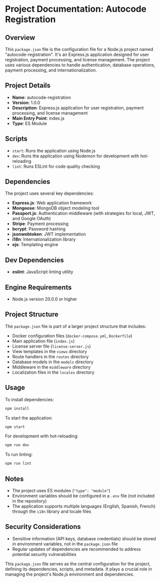 # Project Documentation: Autocode Registration

## Overview

This `package.json` file is the configuration file for a Node.js project named "autocode-registration". It's an Express.js application designed for user registration, payment processing, and license management. The project uses various dependencies to handle authentication, database operations, payment processing, and internationalization.

## Project Details

-   **Name**: autocode-registration
-   **Version**: 1.0.0
-   **Description**: Express.js application for user registration, payment processing, and license management
-   **Main Entry Point**: index.js
-   **Type**: ES Module

## Scripts

-   `start`: Runs the application using Node.js
-   `dev`: Runs the application using Nodemon for development with hot-reloading
-   `lint`: Runs ESLint for code quality checking

## Dependencies

The project uses several key dependencies:

-   **Express.js**: Web application framework
-   **Mongoose**: MongoDB object modeling tool
-   **Passport.js**: Authentication middleware (with strategies for local, JWT, and Google OAuth)
-   **Stripe**: Payment processing
-   **bcrypt**: Password hashing
-   **jsonwebtoken**: JWT implementation
-   **i18n**: Internationalization library
-   **ejs**: Templating engine

## Dev Dependencies

-   **eslint**: JavaScript linting utility

## Engine Requirements

-   Node.js version 20.0.0 or higher

## Project Structure

The `package.json` file is part of a larger project structure that includes:

-   Docker configuration files (`docker-compose.yml`, `Dockerfile`)
-   Main application file (`index.js`)
-   License server file (`license-server.js`)
-   View templates in the `views` directory
-   Route handlers in the `routes` directory
-   Database models in the `models` directory
-   Middleware in the `middleware` directory
-   Localization files in the `locales` directory

## Usage

To install dependencies:

```bash
npm install
```

To start the application:

```bash
npm start
```

For development with hot-reloading:

```bash
npm run dev
```

To run linting:

```bash
npm run lint
```

## Notes

-   The project uses ES modules (`"type": "module"`)
-   Environment variables should be configured in a `.env` file (not included in the repository)
-   The application supports multiple languages (English, Spanish, French) through the `i18n` library and locale files

## Security Considerations

-   Sensitive information (API keys, database credentials) should be stored in environment variables, not in the `package.json` file
-   Regular updates of dependencies are recommended to address potential security vulnerabilities

This `package.json` file serves as the central configuration for the project, defining its dependencies, scripts, and metadata. It plays a crucial role in managing the project's Node.js environment and dependencies.
